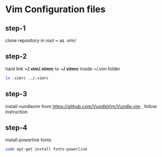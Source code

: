# Vim Configuration files

## step-1
clone repository in root **~** as .vim/

## step-2 
hard link **~/.vim/.vimrc** to **~/.vimrc**
inside ~/.vim folder
```bash
ln .vimrc ../.vimrc
``` 
## step-3
install vundlevim from https://github.com/VundleVim/Vundle.vim , follow instruction

## step-4
install powerline fonts
```bash
sudo apt-get install fonts-powerline
```
